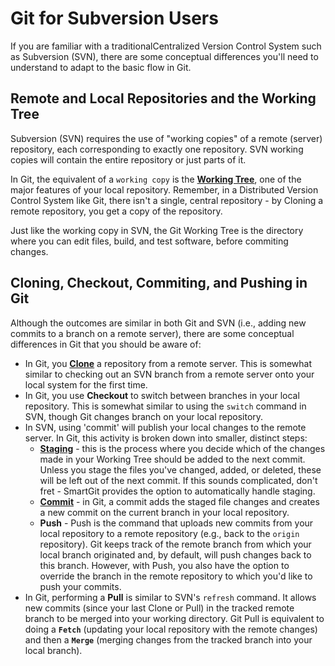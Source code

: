 # Git for Subversion Users

If you are familiar with a traditionalCentralized Version Control System such as Subversion (SVN), there are some conceptual differences you'll need to understand to adapt to the basic flow in Git.

## Remote and Local Repositories and the Working Tree

Subversion (SVN) requires the use of "working copies" of a remote (server) repository, each corresponding to exactly one repository. SVN working copies will contain the entire repository or just parts of it.

In Git, the equivalent of a `working copy` is the **[Working Tree](Working-Tree-States.md)**, one of the major features of your local repository. Remember, in a Distributed Version Control System like Git, there isn't a single, central repository - by Cloning a remote repository, you get a copy of the repository.

Just like the working copy in SVN, the Git Working Tree is the directory where you can edit files, build, and test software, before commiting changes. 

## Cloning, Checkout, Commiting, and Pushing in Git

Although the outcomes are similar in both Git and SVN (i.e., adding new commits to a branch on a remote server), there are some conceptual differences in Git that you should be aware of:
- In Git, you **[Clone](Clone.md)** a repository from a remote server. This is somewhat similar to checking out an SVN branch from a remote server onto your local system for the first time.
- In Git, you use **Checkout** to switch between branches in your local repository. This is somewhat similar to using the `switch` command in SVN, though Git changes branch on your local repository.
- In SVN, using 'commit' will publish your local changes to the remote server. In Git, this activity is broken down into smaller, distinct steps:
  - **[Staging](The-Index.md)** - this is the process where you decide which of the changes made in your Working Tree should be added to the next commit. Unless you stage the files you've changed, added, or deleted, these will be left out of the next commit. If this sounds complicated, don't fret - SmartGit provides the option to automatically handle staging.
  - **[Commit](Commits.md)** - in Git, a commit adds the staged file changes and creates a new commit on the current branch in your local repository.
  - **Push** - Push is the command that uploads new commits from your local repository to a remote repository (e.g., back to the `origin` repository). Git keeps track of the remote branch from which your local branch originated and, by default, will push changes back to this branch. However, with Push, you also have the option to override the branch in the remote repository to which you'd like to push your commits. 
 - In Git, performing a **Pull** is similar to SVN's `refresh` command. It allows new commits (since your last Clone or Pull) in the tracked remote branch to be merged into your working directory. Git Pull is equivalent to doing a **`Fetch`** (updating your local repository with the remote changes) and then a **`Merge`** (merging changes from the tracked branch into your local branch).
